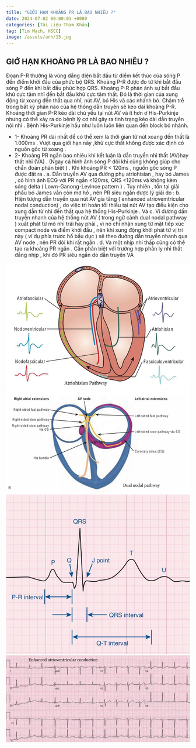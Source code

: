 ```yaml
---
tille: "GIỚI HẠN KHOẢNG PR LÀ BAO NHIÊU ?"
date: 2024-07-02 00:00:01 +0080
categories: [Tài Liệu Tham Khảo]
tag: [Tim Mạch, HSCC]
image: /assets/anh/15.jpg
---
```

## GIỚ HẠN KHOẢNG PR LÀ BAO NHIÊU ?
 Đoạn P-R thường là vùng đẳng điện bắt đầu từ điểm kết thúc của sóng P đến điểm khởi đầu của phức bộ QRS.  Khoảng P-R được đo từ khi bắt đầu sóng P đến khi bắt đầu phức hợp QRS.  Khoảng P-R phản ánh sự bắt đầu khử cực tâm nhĩ đến bắt đầu khử cực tâm thất.  Đó là thời gian của xung động từ xoang đến thất  qua nhĩ, nút AV, bó His và các nhánh bó.  Chậm trễ trong bất kỳ phần nào của hệ thống dẫn truyên sẽ kéo dài khoảng P-R.  Khoảng thời gian P-R kéo dài chủ yếu tại nút AV và ít hơn ơ His-Purkinje nhưng có thể xảy ra do bệnh lý cơ nhĩ gây ra tình trạng kéo dài dẫn truyền nội nhỉ .  Bệnh His-Purkinje hầu như luôn luôn liên quan đến block bó nhánh.  
 -  1- Khoảng PR dài nhất để có thể xem là thời gian từ nút xoang đến thất là 1.000ms . Vượt qua giới hạn này ,khử cực thất không được xác định có nguồn gốc từ xoang .
 - 2- Khoảng PR ngắn bao nhiêu khi kết luận là dẫn truyền nhỉ thất (AV)hay thất nhỉ (VA) . (Ngay cả hình ảnh sóng P đôi khi củng không giúp cho chẩn đoán phân biệt ) . Khi khoảng PR < 120ms  , nguồn gốc sóng P được đặt ra . 
 a. Dẫn truyền AV qua đường phụ atriohisian , hay bó James , cỏ hình ảnh ECG với PR ngắn <120ms, QRS <120ms  và không kèm sóng delta ( Lown-Ganong-Levince pattern ) . Tuy nhiên , tồn tại giải phẩu bó James vẫn còn mơ hồ , nên PR siêu ngắn được lý giải do :
 b. Hiện tượng dẫn truyền qua nút AV gia tăng ( enhanced atriovemtricular nodal conduction) , do việc trì hoản tối thiểu tại nút AV tạo điều kiện cho xung dẫn từ nhỉ đến thất qua hệ thống His-Purkinje . Và 
 c. Vì đường dấn truyền nhanh của hệ thống nút AV ( trong ngữ cảnh dual nodal pathway ) xuất phát từ mô nhỉ trái hay phải , vì nó chỉ nhận xung từ mặt tiếp xúc compact node và điểm khởi đầu , nên khi xung động khởi phát từ vị trí này ( ví dụ phía trươc hố bầu dục ) sẽ theo đường dẫn truyền nhanh qua AV node , nên PR  đôi khi rất ngắn .
 d. Và một nhịp nhỉ thấp cũng có thể tạo ra khoảng PR ngắn .
 Cần phân biệt với  trường hợp phân ly nhỉ thất đẳng nhịp , khi đó PR siêu ngắn do dẫn truyền VA 

![img-description](/assets/anh/15.jpg)
![img-description](/assets/anh/16.jpg)
![img-description](/assets/anh/17.jpg)
![img-description](/assets/anh/18.jpg)